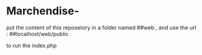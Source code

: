 # Marchendise-

put the content of this reposetory in a folder named ##web , and use the url : 
##localhost/web/public 

to run the index.php
